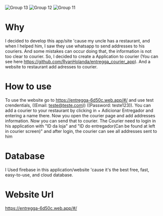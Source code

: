 ![Group 13](https://user-images.githubusercontent.com/86686024/212442350-63360cbd-0bd6-4975-a92e-2ed85e813340.png)
![Group 12](https://user-images.githubusercontent.com/86686024/212442353-71db9397-8982-4083-ab91-26907b95d840.png)
![Group 11](https://user-images.githubusercontent.com/86686024/212442357-f539fb6a-b44d-4fd2-b2ec-8a53ad4d32a9.png)

# Why
I decided to develop this app/site 'cause my uncle has a restaurant, and when I helped him, I saw they use whatsapp to send addresses to his couriers. And some mistakes can occur doing that, the information is not too clear to courier. So, I decided to create a Application to courier (You can see here https://github.com/RyanHolanda/entregga_courier_app). And a website to restaurant add adresses to courier.

# How to use
To use the website go to https://entregga-6d50c.web.app/#/ and use test crendentials, ((Email: teste@teste.com)) ((Password: teste123)). You can add a courier to your restaurant by clicking in + Adicionar Entregador and entering a name there. Now you open the courier page and add addresses information. Now you can send that to courier. The Courier need to login in his application with "ID da loja" and "ID do entregador(Can be found at left in courier screen)" and after login, the courier can see all addresses sent to him

# Database
I Used firebase in this application/website 'cause it's the best free, fast, easy-to-use, and cloud database.

# Website Url
https://entregga-6d50c.web.app/#/

